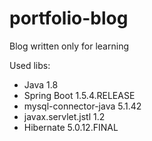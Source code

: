 # portfolio-blog
Blog written only for learning

Used libs:
* Java 1.8
* Spring Boot 1.5.4.RELEASE
* mysql-connector-java 5.1.42
* javax.servlet.jstl 1.2
* Hibernate 5.0.12.FINAL

